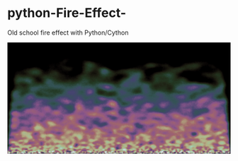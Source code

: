 # python-Fire-Effect-
Old school fire effect with Python/Cython

![alt text](https://github.com/yoyoberenguer/python-Fire-Effect-/blob/main/screenshot101.png)
